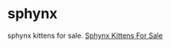 # sphynx
sphynx  kittens for sale.
 <a href="http://sphynx.company.com"> Sphynx Kittens For Sale</a> 
